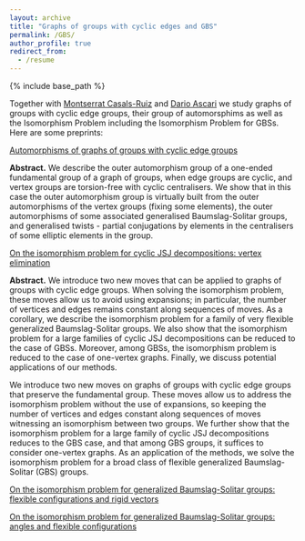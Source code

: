 ```yaml
---
layout: archive
title: "Graphs of groups with cyclic edges and GBS"
permalink: /GBS/
author_profile: true
redirect_from:
  - /resume
---
```


{% include base_path %}

Together with <a href="https://montsecasals.wixsite.com/montse" target="_blank">Montserrat Casals-Ruiz</a>  and <a href="https://sites.google.com/view/dario-ascari" target="_blank">Dario Ascari</a> we study graphs of groups with cyclic edge groups, their group of automorsphims as well as the Isomorphism Problem including the Isomorphism Problem for GBSs. Here are some preprints:

<a href="http://ilyakazachkov.github.io/files/Automorphisms.pdf" target="_blank">Automorphisms of graphs of groups with cyclic edge groups</a>

<b>Abstract.</b> We describe the outer automorphism group of a one-ended fundamental group of a graph of groups, when edge groups are cyclic, and vertex groups are torsion-free with cyclic centralisers. We show that in this case the outer automorphism group is virtually built from the outer automorphisms of the vertex groups (fixing some elements), the outer automorphisms of some associated generalised Baumslag-Solitar groups, and generalised twists - partial conjugations by elements in the centralisers of some elliptic elements in the group.

 <a href="http://ilyakazachkov.github.io/files/GBS1.pdf" target="_blank">On the isomorphism problem for cyclic JSJ decompositions: vertex elimination</a>

<b>Abstract.</b> We introduce two new moves that can be applied to graphs of groups with cyclic edge groups. When solving the isomorphism problem, these moves allow us to avoid using expansions; in particular, the number of vertices and edges remains constant along sequences of moves. As a corollary, we describe the isomorphism problem for a family of very flexible generalized Baumslag-Solitar groups. We also show that the isomorphism problem for a large families of cyclic JSJ decompositions can be reduced to the case of GBSs. Moreover, among GBSs, the isomorphism problem is reduced to the case of one-vertex graphs. Finally, we discuss potential applications of our methods. 

We introduce two new moves on graphs of groups with cyclic edge groups that preserve the fundamental group. These moves allow us to address the isomorphism problem without the use of expansions, so keeping the number of vertices and edges constant along sequences of moves witnessing an isomorphism between two groups. We further show that the isomorphism problem for a large family of cyclic JSJ decompositions reduces to the GBS case, and that among GBS groups, it suffices to consider one-vertex graphs. As an application of the methods, we solve the isomorphism problem for a broad class of flexible generalized Baumslag-Solitar (GBS) groups.


 <a href="http://ilyakazachkov.github.io/files/GBS2.pdf" target="_blank">On the isomorphism problem for generalized Baumslag-Solitar groups: flexible configurations and rigid vectors</a>


 <a href="http://ilyakazachkov.github.io/files/GBS3.pdf" target="_blank">On the isomorphism problem for generalized Baumslag-Solitar groups: angles and flexible configurations</a>